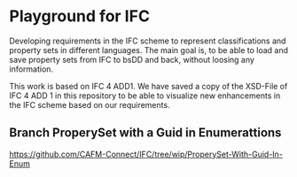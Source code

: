 # Playground for IFC

Developing requirements in the IFC scheme to represent classifications and property sets in different languages. The main goal is, to be able to load and save property sets from IFC to bsDD and back, without loosing any information.

This work is based on IFC 4 ADD1. We have saved a copy of the XSD-File of IFC 4 ADD 1 in this repository to be able to visualize new enhancements in the IFC scheme based on our requirements.

## Branch ProperySet with a Guid in Enumerattions  
https://github.com/CAFM-Connect/IFC/tree/wip/ProperySet-With-Guid-In-Enum